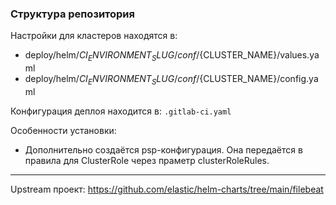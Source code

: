 ### Структура репозитория

Настройки для кластеров находятся в:

  - deploy/helm/${CI_ENVIRONMENT_SLUG}/conf/${CLUSTER_NAME}/values.yaml
  - deploy/helm/${CI_ENVIRONMENT_SLUG}/conf/${CLUSTER_NAME}/config.yaml

Конфигурация деплоя находится в: `.gitlab-ci.yaml`

Особенности установки:

  - Дополнительно создаётся psp-конфигурация. Она передаётся в правила для ClusterRole через праметр clusterRoleRules.

---

Upstream проект: https://github.com/elastic/helm-charts/tree/main/filebeat


